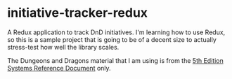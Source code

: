 # initiative-tracker-redux

A Redux application to track DnD initiatives. I'm learning how to use Redux, so this is a sample project that is going to be of a decent size to actually stress-test how well the library scales.

The Dungeons and Dragons material that I am using is from the [5th Edition Systems Reference Document](http://dnd.wizards.com/articles/features/systems-reference-document-srd) only.
